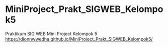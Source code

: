 # MiniProject_Prakt_SIGWEB_Kelompok5
Praktikum SIG WEB Mini Project Kelompok 5
https://dionnwwedha.github.io/MiniProject_Prakt_SIGWEB_Kelompok5/
